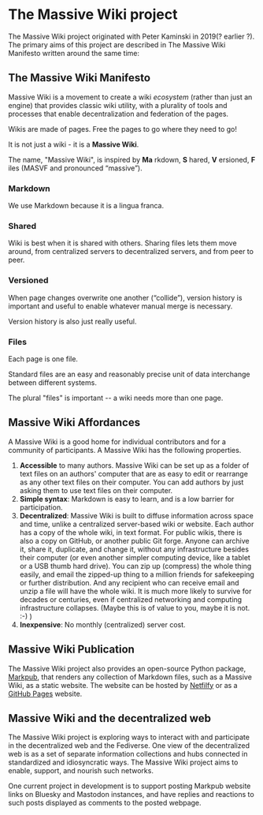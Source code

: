 # The Massive Wiki project  

The Massive Wiki project originated with Peter Kaminski in 2019(? earlier ?). The primary aims of this project are described in The Massive Wiki Manifesto written around the same time:  

## The Massive Wiki Manifesto

Massive Wiki is a movement to create a wiki *ecosystem* (rather than just an engine) that provides classic wiki utility, with a plurality of tools and processes that enable decentralization and federation of the pages.

Wikis are made of pages. Free the pages to go where they need to go!

It is not just a wiki - it is a **Massive Wiki**.

The name, "Massive Wiki", is inspired by **Ma** rkdown, **S** hared, **V** ersioned, **F** iles (MASVF and pronounced “massive”).

### Markdown
We use Markdown because it is a lingua franca.

### Shared
Wiki is best when it is shared with others.  Sharing files lets them move around, from centralized servers to decentralized servers, and from peer to peer.

### Versioned
When page changes overwrite one another (“collide”), version history is important and useful to enable whatever manual merge is necessary.

Version history is also just really useful.

### Files
Each page is one file.

Standard files are an easy and reasonably precise unit of data interchange between different systems.

The plural "files" is important -- a wiki needs more than one page.

## Massive Wiki Affordances  

A Massive Wiki is a good home for individual contributors and for a community of participants. A Massive Wiki has the following properties.  

1. **Accessible** to many authors. Massive Wiki can be set up as a folder of text files on an authors' computer that are as easy to edit or rearrange as any other text files on their computer. You can add authors by just asking them to use text files on their computer.   
2. **Simple syntax**: Markdown is easy to learn, and is a low barrier for participation.  
3. **Decentralized**: Massive Wiki is built to diffuse information across space and time, unlike a centralized server-based wiki or website. Each author has a copy of the whole wiki, in text format. For public wikis, there is also a copy on GitHub, or another public Git forge. Anyone can archive it, share it, duplicate, and change it, without any infrastructure besides their computer (or even another simpler computing device, like a tablet or a USB thumb hard drive). You can zip up (compress) the whole thing easily, and email the zipped-up thing to a million friends for safekeeping or further distribution. And any recipient who can receive email and unzip a file will have the whole wiki. It is much more likely to survive for decades or centuries, even if centralized networking and computing infrastructure collapses. (Maybe this is of value to you, maybe it is not. :-) )  
4. **Inexpensive**: No monthly (centralized) server cost.  

## Massive Wiki Publication  

The Massive Wiki project also provides an open-source Python package, [Markpub](https://pypi.org/project/markpub/ ), that renders any collection of Markdown files, such as a Massive Wiki, as a static website. The website can be hosted by [Netfilfy](https://netlify.app) or as a [GitHub Pages](https://pages.github.com/) website.  

## Massive Wiki and the decentralized web  

The Massive Wiki project is exploring ways to interact with and participate in the decentralized web and the Fediverse. One view of the decentralized web is as a set of separate information collections and hubs connected in standardized and idiosyncratic ways. The Massive Wiki project aims to enable, support, and nourish such networks.

One current project in development is to support posting Markpub website links on Bluesky and Mastodon instances, and have replies and reactions to such posts displayed as comments to the posted webpage.  

